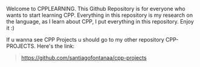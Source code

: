 Welcome to CPPLEARNING. This Github Repository is for everyone who wants to start learning CPP. Everything in this repository is my research on the language, as I learn about CPP, I put everything in this repository. Enjoy it :)


If u wanna see CPP Projects u should go to my other repository CPP-PROJECTS. Here's the link:
> https://github.com/santiagofontanaa/cpp-projects
